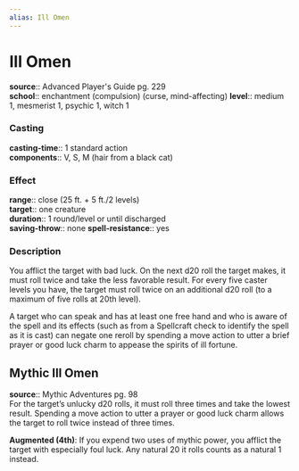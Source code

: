 ```yaml
---
alias: Ill Omen
---
```


# Ill Omen 

**source**:: Advanced Player's Guide pg. 229  
**school**:: enchantment (compulsion) (curse, mind-affecting)
**level**:: medium 1, mesmerist 1, psychic 1, witch 1

### Casting 

**casting-time**:: 1 standard action  
**components**:: V, S, M (hair from a black cat)

### Effect 

**range**:: close (25 ft. + 5 ft./2 levels)  
**target**:: one creature  
**duration**:: 1 round/level or until discharged  
**saving-throw**:: none
**spell-resistance**:: yes

### Description 

You afflict the target with bad luck. On the next d20 roll the target makes, it must roll twice and take the less favorable result. For every five caster levels you have, the target must roll twice on an additional d20 roll (to a maximum of five rolls at 20th level).  
  
A target who can speak and has at least one free hand and who is aware of the spell and its effects (such as from a Spellcraft check to identify the spell as it is cast) can negate one reroll by spending a move action to utter a brief prayer or good luck charm to appease the spirits of ill fortune.

## Mythic Ill Omen 

**source**:: Mythic Adventures pg. 98  
For the target’s unlucky d20 rolls, it must roll three times and take the lowest result. Spending a move action to utter a prayer or good luck charm allows the target to roll twice instead of three times.  
  
**Augmented (4th)**: If you expend two uses of mythic power, you afflict the target with especially foul luck. Any natural 20 it rolls counts as a natural 1 instead.
